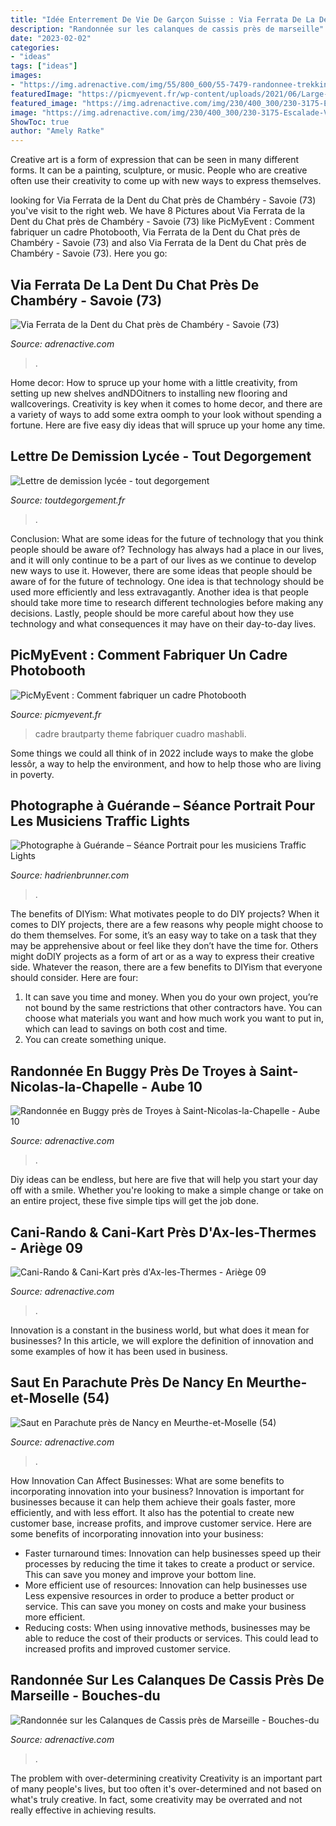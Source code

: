 ```yaml
---
title: "Idée Enterrement De Vie De Garçon Suisse : Via Ferrata De La Dent Du Chat Près De Chambéry"
description: "Randonnée sur les calanques de cassis près de marseille"
date: "2023-02-02"
categories:
- "ideas"
tags: ["ideas"]
images:
- "https://img.adrenactive.com/img/55/800_600/55-7479-randonnee-trekking-800.jpg"
featuredImage: "https://picmyevent.fr/wp-content/uploads/2021/06/Large-Photo-Booth-Frame-DIY-1.jpeg"
featured_image: "https://img.adrenactive.com/img/230/400_300/230-3175-Escalade-Via-Ferrata-400.jpg?w=200%25"
image: "https://img.adrenactive.com/img/230/400_300/230-3175-Escalade-Via-Ferrata-400.jpg?w=200%25"
ShowToc: true
author: "Amely Ratke"
---
```



Creative art is a form of expression that can be seen in many different forms. It can be a painting, sculpture, or music. People who are creative often use their creativity to come up with new ways to express themselves.

	

		
looking for Via Ferrata de la Dent du Chat près de Chambéry - Savoie (73) you've visit to the right web. We have 8 Pictures about Via Ferrata de la Dent du Chat près de Chambéry - Savoie (73) like PicMyEvent : Comment fabriquer un cadre Photobooth, Via Ferrata de la Dent du Chat près de Chambéry - Savoie (73) and also Via Ferrata de la Dent du Chat près de Chambéry - Savoie (73). Here you go:
		
    
## Via Ferrata De La Dent Du Chat Près De Chambéry - Savoie (73)

<img loading=lazy src="https://img.adrenactive.com/img/230/400_300/230-3175-Escalade-Via-Ferrata-400.jpg?w=200%25" onerror="this.onerror=null;this.src='https://tse1.mm.bing.net/th?id=OIP.FPENHnCoq1WvYOLkaSLJTAHaFj&amp;pid=15.1';" alt="Via Ferrata de la Dent du Chat près de Chambéry - Savoie (73)">

_Source: adrenactive.com_

>. 

	

Home decor: How to spruce up your home with a little creativity, from setting up new shelves andNDOitners to installing new flooring and wallcoverings.
Creativity is key when it comes to home decor, and there are a variety of ways to add some extra oomph to your look without spending a fortune. Here are five easy diy ideas that will spruce up your home any time.

    
## Lettre De Demission Lycée - Tout Degorgement

<img loading=lazy src="http://www.toutdegorgement.fr/wp-content/uploads/2019/10/lettre_de_demission_lycee_5.jpg" onerror="this.onerror=null;this.src='https://tse4.mm.bing.net/th?id=OIP.hSgom4BHwqt5xQRzWyZOEQHaI1&amp;pid=15.1';" alt="Lettre de demission lycée - tout degorgement">

_Source: toutdegorgement.fr_

>. 

	

Conclusion: What are some ideas for the future of technology that you think people should be aware of?
Technology has always had a place in our lives, and it will only continue to be a part of our lives as we continue to develop new ways to use it. However, there are some ideas that people should be aware of for the future of technology. One idea is that technology should be used more efficiently and less extravagantly. Another idea is that people should take more time to research different technologies before making any decisions. Lastly, people should be more careful about how they use technology and what consequences it may have on their day-to-day lives.

    
## PicMyEvent : Comment Fabriquer Un Cadre Photobooth

<img loading=lazy src="https://picmyevent.fr/wp-content/uploads/2021/06/Large-Photo-Booth-Frame-DIY-1.jpeg" onerror="this.onerror=null;this.src='https://tse4.mm.bing.net/th?id=OIP.2Prha8h-KCh7MZ2fnaBN4AHaHa&amp;pid=15.1';" alt="PicMyEvent : Comment fabriquer un cadre Photobooth">

_Source: picmyevent.fr_

>cadre brautparty theme fabriquer cuadro mashabli. 

	

Some things we could all think of in 2022 include ways to make the globe lessôr, a way to help the environment, and how to help those who are living in poverty.

    
## Photographe à Guérande – Séance Portrait Pour Les Musiciens Traffic Lights

<img loading=lazy src="https://www.hadrienbrunner.com/2011/wp-content/uploads/photographe-shooting-book-homme.jpg" onerror="this.onerror=null;this.src='https://tse3.mm.bing.net/th?id=OIP.Z3cGVEQnb9fM9XwnvJdGqAHaE7&amp;pid=15.1';" alt="Photographe à Guérande – Séance Portrait pour les musiciens Traffic Lights">

_Source: hadrienbrunner.com_

>. 

	

The benefits of DIYism: What motivates people to do DIY projects?
When it comes to DIY projects, there are a few reasons why people might choose to do them themselves. For some, it’s an easy way to take on a task that they may be apprehensive about or feel like they don’t have the time for. Others might doDIY projects as a form of art or as a way to express their creative side. Whatever the reason, there are a few benefits to DIYism that everyone should consider. Here are four: 
1) It can save you time and money. When you do your own project, you’re not bound by the same restrictions that other contractors have. You can choose what materials you want and how much work you want to put in, which can lead to savings on both cost and time. 
2) You can create something unique.

    
## Randonnée En Buggy Près De Troyes à Saint-Nicolas-la-Chapelle - Aube 10

<img loading=lazy src="https://img.adrenactive.com/img/3891/800_600/3891-14783-randonnee-quad-saint-nicolas-la-chapelle-800.jpg" onerror="this.onerror=null;this.src='https://tse4.mm.bing.net/th?id=OIP.gH1HexmPRjVlvaArXj1uPwHaFj&amp;pid=15.1';" alt="Randonnée en Buggy près de Troyes à Saint-Nicolas-la-Chapelle - Aube 10">

_Source: adrenactive.com_

>. 

	

Diy ideas can be endless, but here are five that will help you start your day off with a smile. Whether you're looking to make a simple change or take on an entire project, these five simple tips will get the job done.

    
## Cani-Rando &amp; Cani-Kart Près D&#039;Ax-les-Thermes - Ariège 09

<img loading=lazy src="https://img.adrenactive.com/img/3425/800_600/3425-11873-cani-rando-france-pulka-800.jpg" onerror="this.onerror=null;this.src='https://tse1.mm.bing.net/th?id=OIP.XFdnlBvtjS3SIja0N7VTcwHaFj&amp;pid=15.1';" alt="Cani-Rando &amp; Cani-Kart près d&#039;Ax-les-Thermes - Ariège 09">

_Source: adrenactive.com_

>. 

	

Innovation is a constant in the business world, but what does it mean for businesses? In this article, we will explore the definition of innovation and some examples of how it has been used in business.

    
## Saut En Parachute Près De Nancy En Meurthe-et-Moselle (54)

<img loading=lazy src="https://img.adrenactive.com/img/3005/800_600/3005-6794-Saut-en-parachute-800.jpg" onerror="this.onerror=null;this.src='https://tse3.mm.bing.net/th?id=OIP.XiroYFrg_BlNLB3_c-YRmAHaFj&amp;pid=15.1';" alt="Saut en Parachute près de Nancy en Meurthe-et-Moselle (54)">

_Source: adrenactive.com_

>. 

	

How Innovation Can Affect Businesses: What are some benefits to incorporating innovation into your business?
Innovation is important for businesses because it can help them achieve their goals faster, more efficiently, and with less effort. It also has the potential to create new customer base, increase profits, and improve customer service. Here are some benefits of incorporating innovation into your business: 
- Faster turnaround times: Innovation can help businesses speed up their processes by reducing the time it takes to create a product or service. This can save you money and improve your bottom line. 
- More efficient use of resources: Innovation can help businesses use Less expensive resources in order to produce a better product or service. This can save you money on costs and make your business more efficient. 
- Reducing costs: When using innovative methods, businesses may be able to reduce the cost of their products or services. This could lead to increased profits and improved customer service.

    
## Randonnée Sur Les Calanques De Cassis Près De Marseille - Bouches-du

<img loading=lazy src="https://img.adrenactive.com/img/55/800_600/55-7479-randonnee-trekking-800.jpg" onerror="this.onerror=null;this.src='https://tse1.mm.bing.net/th?id=OIP.yE8OSVqGX_hrkapY6QH6cwHaFj&amp;pid=15.1';" alt="Randonnée sur les Calanques de Cassis près de Marseille - Bouches-du">

_Source: adrenactive.com_

>. 

	

The problem with over-determining creativity
Creativity is an important part of many people's lives, but too often it's over-determined and not based on what's truly creative. In fact, some creativity may be overrated and not really effective in achieving results.

